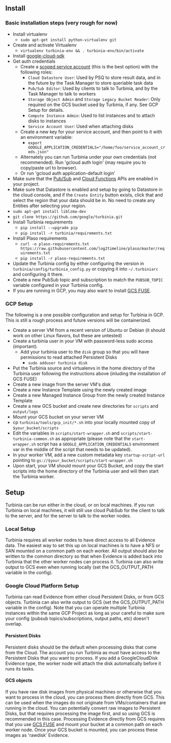 ## Install
### Basic installation steps (very rough for now)

* Install virtualenv
  * `sudo apt-get install python-virtualenv git`
* Create and activate Virtualenv
  * `virtualenv turbinia-env && . turbinia-env/bin/activate` 
* Install [google-cloud-sdk](https://cloud.google.com/sdk/docs/quickstart-linux) 
* Get auth credentials
  * Create a [scoped service account](https://cloud.google.com/compute/docs/access/service-accounts) (this is the best option) with the following roles:
    * `Cloud Datastore User`: Used by PSQ to store result data, and in the future by the Task Manager to store queriable task data
    * `Pub/Sub Editor`: Used by clients to talk to Turbinia, and by the Task Manager to talk to workers
    * `Storage Object Admin` and `Storage Legacy Bucket Reader`: Only required on the GCS bucket used by Turbinia, if any.  See GCP Setup for details.
    * `Compute Instance Admin`: Used to list instances and to attach disks to instances
    * `Service Account User`: Used when attaching disks
  * Create a new key for your service account, and then point to it with an environment variable:
    * `export GOOGLE_APPLICATION_CREDENTIALS="/home/foo/service_account_creds.json"`
  * Alternately you can run Turbinia under your own credentials (not recommended).  Run 'gcloud auth login' (may require you to copy/paste url to browser).
  * Or run 'gcloud auth application-default login'
* Make sure that the [Pub/Sub](https://console.cloud.google.com/apis/library/pubsub.googleapis.com/) and [Cloud Functions](https://console.cloud.google.com/apis/library/cloudfunctions.googleapis.com/) APIs are enabled in your project.
* Make sure that Datastore is enabled and setup by going to Datastore in the cloud console, and if the `Create Entity` button exists, click that and select the region that your data should be in.  No need to create any Entities after selecting your region.
* `sudo apt-get install liblzma-dev`
* `git clone https://github.com/google/turbinia.git`
* Install Turbinia requirements
  * `pip install --upgrade pip`
  * `pip install -r turbinia/requirements.txt`
* Install Plaso requirements
  * `curl -o plaso-requirements.txt https://raw.githubusercontent.com/log2timeline/plaso/master/requirements.txt`
  * `pip install -r plaso-requirements.txt`
* Update the Turbinia config by either configuring the version in `turbinia/config/turbinia_config.py` or copying it into `~/.turbiniarc` and configuring it there.
* Create a new PubSub topic and subscription to match the `PUBSUB_TOPIC` variable configured in your Turbinia config.
* If you are running in GCP, you may also want to install [GCS FUSE](https://cloud.google.com/storage/docs/gcs-fuse).

### GCP Setup
The following is a one possible configuration and setup for Turbinia in GCP.  This is still a rough process and future versions will be containerized.
* Create a server VM from a recent version of Ubuntu or Debian (it should work on other Linux flavors, but these are untested)
* Create a turbinia user in your VM with password-less sudo access (important).
  * Add your turbinia user to the `disk` group so that you will have permissions to read attached Persistent Disks
    * `sudo adduser turbinia disk`
* Put the Turbinia source and virtualenvs in the home directory of the Turbinia user following the instructions above (inluding the installation of GCS FUSE)
* Create a new image from the server VM's disk
* Create a new Instance Template using the newly created image
* Create a new Managed Instance Group from the newly created Instance Template
* Create a new GCS bucket and create new directories for `scripts` and `output/logs`
* Mount your GCS bucket on your server VM
* cp `turbinia/tools/gcp_init/*.sh` into your locally mounted copy of `$your_bucket/scripts`
* Edit the variables in `scripts/start-wrapper.sh` and `scripts/start-turbinia-common.sh` as appropriate (please note that the `start-wrapper.sh` script has a `GOOGLE_APPLICATION_CREDENTIALS` environment var in the middle of the script that needs to be updated). 
* In your worker VM, add a new custom metadata key `startup-script-url` pointing to `gs://$your_bucket/scripts/start-wrapper.sh`
* Upon start, your VM should mount your GCS Bucket, and copy the start scripts into the home directory of the Turbinia user and will then start the Turbinia worker.

## Setup
Turbinia can be run either in the cloud, or on local machines.  If you run Turbinia on local machines, it will still use cloud PubSub for the client to talk to the server, and for the server to talk to the worker nodes.

### Local Setup
Turbinia requires all worker nodes to have direct access to all Evidence data.  The easiest way to set this up on local machines is to have a NFS or SAN mounted on a common path on each worker.  All output should also be written to the common directory so that when Evidence is added back into Turbinia that the other worker nodes can process it.  Turbinia can also write output to GCS even when running locally (set the GCS_OUTPUT_PATH variable in the config).

### Google Cloud Platform Setup 
Turbinia can read Evidence from either cloud Persistent Disks, or from GCS objects.  Turbinia can also write output to GCS (set the GCS_OUTPUT_PATH variable in the config).  Note that you can operate multiple Turbinia instances within the same GCP Project as long as your careful to make sure your config (pubsub topics/subscriptions, output paths, etc) doesn't overlap.

#### Persistent Disks
Persistent disks should be the default when processing disks that come from the Cloud.  The account you run Turbinia as must have access to the Persistent Disks that you want to process.  If you add a GoogleCloudDisk Evidence type, the worker node will attach the disk automatically before it runs its tasks.

#### GCS objects
If you have raw disk images from physical machines or otherwise that you want to process in the cloud, you can process them directly from GCS.  This can be used when the images do not originate from VMs/containers that are running in the cloud.  You can potentially convert raw images to Persistent Disks, but that requires processing the image first, and so using GCS is recommended in this case.  Processing Evidence directly from GCS requires that you use [GCS FUSE](https://cloud.google.com/storage/docs/gcs-fuse) and mount your bucket at a common path on each worker node.  Once your GCS bucket is mounted, you can process these images as 'rawdisk' Evidence.
